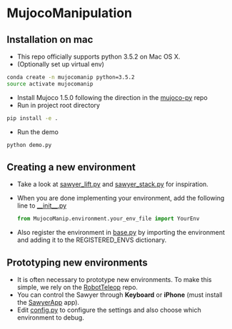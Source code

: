 # MujocoManipulation

## Installation on mac
* This repo officially supports python 3.5.2 on Mac OS X.
* (Optionally set up virtual env) 
```bash
conda create -n mujocomanip python=3.5.2
source activate mujocomanip
```
* Install Mujoco 1.5.0 following the direction in the [mujoco-py](https://github.com/openai/mujoco-py) repo
* Run in project root directory
```bash
pip install -e .
```
* Run the demo
```bash
python demo.py
```


## Creating a new environment

- Take a look at [sawyer\_lift.py](https://github.com/StanfordVL/MujocoManipulation/blob/master/MujocoManip/environments/sawyer_lift.py) and [sawyer\_stack.py](https://github.com/StanfordVL/MujocoManipulation/blob/master/MujocoManip/environments/sawyer_stack.py) for inspiration.

- When you are done implementing your environment, add the following line to [\_\_init\_\_.py](https://github.com/StanfordVL/MujocoManipulation/blob/master/MujocoManip/__init__.py) 

  ```python
  from MujocoManip.environment.your_env_file import YourEnv
  ```

- Also register the environment in [base.py](https://github.com/StanfordVL/MujocoManipulation/blob/master/MujocoManip/environments/base.py) by importing the environment and adding it to the REGISTERED_ENVS dictionary.

## Prototyping new environments

- It is often necessary to prototype new environments. To make this simple, we rely on the [RobotTeleop](https://github.com/StanfordVL/RobotTeleop) repo.
- You can control the Sawyer through **Keyboard** or **iPhone** (must install the [SawyerApp](https://github.com/StanfordVL/SawyerApp) app).
- Edit [config.py](https://github.com/StanfordVL/RobotTeleop/blob/master/RobotTeleop/config.py) to configure the settings and also choose which environment to debug. 
